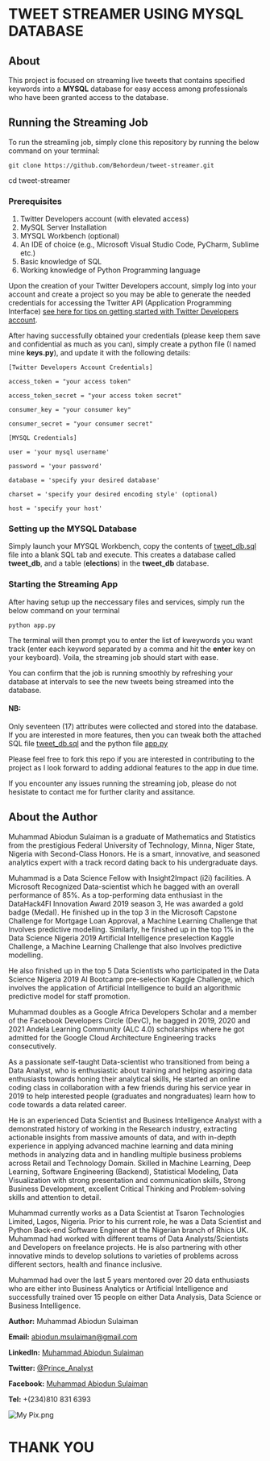 # TWEET STREAMER USING MYSQL DATABASE

## About

This project is focused on streaming live tweets that contains specified keywords into a **MYSQL** database for easy access among professionals who have been granted access to the database.

## Running the Streaming Job

To run the streamling job, simply clone this repository by running the below command on your terminal:

`git clone https://github.com/Behordeun/tweet-streamer.git`

cd tweet-streamer

### Prerequisites

1. Twitter Developers account (with elevated access)
2. MySQL Server Installation
3. MYSQL Workbench (optional)
4. An IDE of choice (e.g., Microsoft Visual Studio Code, PyCharm, Sublime etc.)
5. Basic knowledge of SQL
6. Working knowledge of Python Programming language

Upon the creation of your Twitter Developers account, simply log into your account and create a project so you may be able to generate the needed credentials for accessing the Twitter API (Application Programming Interface) [see here for tips on getting started with Twitter Developers account](https://developer.twitter.com/en/docs/tutorials/step-by-step-guide-to-making-your-first-request-to-the-twitter-api-v2).

After having successfully obtained your credentials (please keep them save and confidential as much as you can), simply create a python file (I named mine **keys.py**), and update it with the following details:

`[Twitter Developers Account Credentials]`

`access_token = "your access token" `

`access_token_secret = "your access token secret" `

`consumer_key = "your consumer key" `

`consumer_secret = "your consumer secret"`

`[MYSQL Credentials]`

`user = 'your mysql username'`

`password = 'your password'`

`database = 'specify your desired database'`

`charset = 'specify your desired encoding style' (optional)`

`host = 'specify your host'`

### Setting up the MYSQL Database

Simply launch your MYSQL Workbench, copy the contents of [tweet_db.sql]() file into a blank SQL tab and execute. This creates a database called **tweet_db**, and a table (**elections**) in the **tweet_db** database.

### Starting the Streaming App

After having setup up the neccessary files and services, simply run the below command on your terminal

`python app.py`

The terminal will then prompt you to enter the list of kweywords you want track (enter each keyword separated by a comma and hit the **enter** key on your keyboard). Voila, the streaming job should start with ease.

You can confirm that the job is running smoothly by refreshing your database at intervals to see the new tweets being streamed into the database.

#### NB:

Only seventeen (17) attributes were collected and stored into the database. If you are interested in more features, then you can tweak both the attached SQL file [tweet_db.sql](https://github.com/Behordeun/tweet-streamer/blob/41da6713602b0fe97f9e016564063f75accc75f0/tweet_db.sql) and the python file [app.py](https://github.com/Behordeun/tweet-streamer/blob/41da6713602b0fe97f9e016564063f75accc75f0/app.py)

Please feel free to fork this repo if you are interested in contributing to the project as I look forward to adding addional features to the app in due time.

If you encounter any issues running the streaming job, please do not hesistate to contact me for further clarity and assitance.

## About the Author

Muhammad Abiodun Sulaiman is a graduate of Mathematics and Statistics from the prestigious Federal University of Technology, Minna, Niger State, Nigeria with Second-Class Honors. He is a smart, innovative, and seasoned analytics expert with a track record dating back to his undergraduate days.

Muhammad is a Data Science Fellow with Insight2Impact (i2i) facilities. A Microsoft Recognized Data-scientist which he bagged with an overall performance of 85%.  As a top-performing data enthusiast in the DataHack4FI Innovation Award 2019 season 3, He was awarded a gold badge (Medal). He finished up in the top 3 in the Microsoft Capstone Challenge for Mortgage Loan Approval, a Machine Learning Challenge that Involves predictive modelling. Similarly, he finished up in the top 1% in the Data Science Nigeria 2019 Artificial Intelligence preselection Kaggle Challenge, a Machine Learning Challenge that also Involves predictive modelling.

He also finished up in the top 5 Data Scientists who participated in the Data Science Nigeria 2019 AI Bootcamp pre-selection Kaggle Challenge, which involves the application of Artificial Intelligence to build an algorithmic predictive model for staff promotion.

Muhammad doubles as a Google Africa Developers Scholar and a member of the Facebook Developers Circle (DevC), he bagged in 2019, 2020 and 2021 Andela Learning Community (ALC 4.0) scholarships where he got admitted for the Google Cloud Architecture Engineering tracks consecutively.

 As a passionate self-taught Data-scientist who transitioned from being a Data Analyst, who is enthusiastic about training and helping aspiring data enthusiasts towards honing their analytical skills, He started an online coding class in collaboration with a few friends during his service year in 2019 to help interested people (graduates and nongraduates) learn how to code towards a data related career.

He is an experienced Data Scientist and Business Intelligence Analyst with a demonstrated history of working in the Research industry, extracting actionable insights from massive amounts of data, and with in-depth experience in applying advanced machine learning and data mining methods in analyzing data and in handling multiple business problems across Retail and Technology Domain. Skilled in Machine Learning, Deep Learning, Software Engineering (Backend), Statistical Modeling, Data Visualization with strong presentation and communication skills, Strong Business Development, excellent Critical Thinking and Problem-solving skills and attention to detail.

Muhammad currently works as a Data Scientist at Tsaron Technologies Limited, Lagos, Nigeria. Prior to his current role, he was a Data Scientist and Python Back-end Software Engineer at the Nigerian branch of Rhics UK. Muhammad had worked with different teams of Data Analysts/Scientists and Developers on freelance projects. He is also partnering with other innovative minds to develop solutions to varieties of problems across different sectors, health and finance inclusive.

Muhammad had over the last 5 years mentored over 20 data enthusiasts who are either into Business Analytics or Artificial Intelligence and successfully trained over 15 people on either Data Analysis, Data Science or Business Intelligence.

__Author:__ Muhammad Abiodun Sulaiman

__Email:__ abiodun.msulaiman@gmail.com

__LinkedIn:__ [Muhammad Abiodun Sulaiman](https://www.linkedin.com/in/muhammad-abiodun-sulaiman)

__Twitter:__ [@Prince_Analyst](https://www.twitter.com/Prince_Analyst)

__Facebook:__ [Muhammad Abiodun Sulaiman](https://www.facebook.com/muhammad.herbehordeun)

__Tel:__ +(234)810 831 6393

![My Pix.png](https://user-images.githubusercontent.com/45925374/140731559-e56f334c-8e89-48b8-92f7-fbe66a7447d9.png)

# THANK YOU
